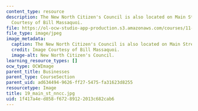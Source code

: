 ```yaml
---
content_type: resource
description: The New North Citizen's Council is also located on Main Street. Image
  Courtesy of Bill Massaquoi.
file: https://ol-ocw-studio-app-production.s3.amazonaws.com/courses/11-945-springfield-studio-fall-2005/1f417a4ed858f67289122013c682cab6_19_main_st_nncc.jpg
file_type: image/jpeg
image_metadata:
  caption: The New North Citizen's Council is also located on Main Street.
  credit: Image Courtesy of Bill Massaquoi.
  image-alt: New North Citizen's Council.
learning_resource_types: []
ocw_type: OCWImage
parent_title: Businesses
parent_type: CourseSection
parent_uid: ad634494-9626-ff27-5475-fa31623d8255
resourcetype: Image
title: 19_main_st_nncc.jpg
uid: 1f417a4e-d858-f672-8912-2013c682cab6
---
```

